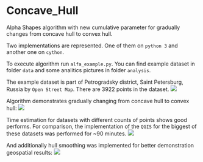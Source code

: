 # Concave_Hull
Alpha Shapes algorithm with new cumulative parameter for gradually changes from concave hull to convex hull.

Two implementations are represented. One of them on `python 3` and another one on `cython`.

To execute algorithm run `alfa_example.py`.
You can find example dataset in folder `data` and some analitics pictures in folder `analysis`.

The example dataset is part of Petrogradsky district, Saint Petersburg, Russia by `Open Street Map`. There are 3922 points in the dataset.  ![](https://github.com/dkalinina/Concave_Hull/blob/master/data/figure.jpeg)

Algorithm demonstrates gradually changing from concave hull to convex hull: ![](https://github.com/dkalinina/Concave_Hull/blob/master/analysis/some_parameters.png)

Time estimation for datasets with different counts of points shows good performs. For comparison, the implementation of the `QGIS` for the biggest of these datasets was performed for ~90 minutes. ![](https://github.com/dkalinina/Concave_Hull/blob/master/analysis/time_estimation.png)

And additionally hull smoothing was implemented for better demonstration geospatial results: ![](https://github.com/dkalinina/Concave_Hull/blob/master/analysis/splined_figures.png)
